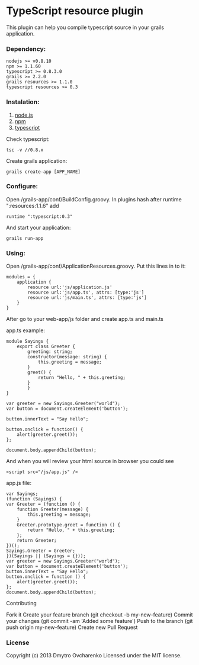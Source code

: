 <h1>TypeScript resource plugin</h1>

This plugin can help you compile typescript source in your grails application.

<h3>Dependency:</h3>

	nodejs >= v0.8.10
	npm >= 1.1.60
	typescript >= 0.8.3.0
	grails >= 2.2.0
	grails resources >= 1.1.0
	typescript resources >= 0.3

<h3>Instalation:</h3>

1. <a href="http://nodejs.org/">node.js</a>
2. <a href="http://nodejs.org/download/">npm</a>
3. <a href="http://www.typescriptlang.org/#Download">typescript</a>

Check typescript:

	tsc -v //0.8.x

Create grails application:

	grails create-app [APP_NAME]

<h3>Configure:</h3>

Open /grails-app/conf/BuildConfig.groovy. In plugins hash after runtime ":resources:1.1.6" add

	runtime ":typescript:0.3"

And start your application:

	grails run-app

<h3>Using:</h3>

Open /grails-app/conf/ApplicationResources.groovy. Put this lines in to it:

	modules = {
    	application {
        	resource url:'js/application.js'
        	resource url:'js/app.ts', attrs: [type:'js']
        	resource url:'js/main.ts', attrs: [type:'js']
    	}
	}

After go to your web-app/js folder and create app.ts and main.ts

app.ts example:

	module Sayings {
    	export class Greeter {
        	greeting: string;
        	constructor(message: string) {
            	this.greeting = message;
        	}
        	greet() {
            	return "Hello, " + this.greeting;
        	}
			}
	}

	var greeter = new Sayings.Greeter("world");
	var button = document.createElement('button');

	button.innerText = "Say Hello";

	button.onclick = function() {
    	alert(greeter.greet());
	};

	document.body.appendChild(button);

And when you will review your html source in browser you could see

	<script src="/js/app.js" />

app.js file:

	var Sayings;
	(function (Sayings) {
    var Greeter = (function () {
        function Greeter(message) {
            this.greeting = message;
        }
        Greeter.prototype.greet = function () {
            return "Hello, " + this.greeting;
        };
        return Greeter;
    })();
    Sayings.Greeter = Greeter;
	})(Sayings || (Sayings = {}));
	var greeter = new Sayings.Greeter("world");
	var button = document.createElement('button');
	button.innerText = "Say Hello";
	button.onclick = function () {
    	alert(greeter.greet());
	};
	document.body.appendChild(button);

Contributing

Fork it
Create your feature branch (git checkout -b my-new-feature)
Commit your changes (git commit -am 'Added some feature')
Push to the branch (git push origin my-new-feature)
Create new Pull Request

<h3>License</h3>
Copyright (c) 2013 Dmytro Ovcharenko Licensed under the MIT license.